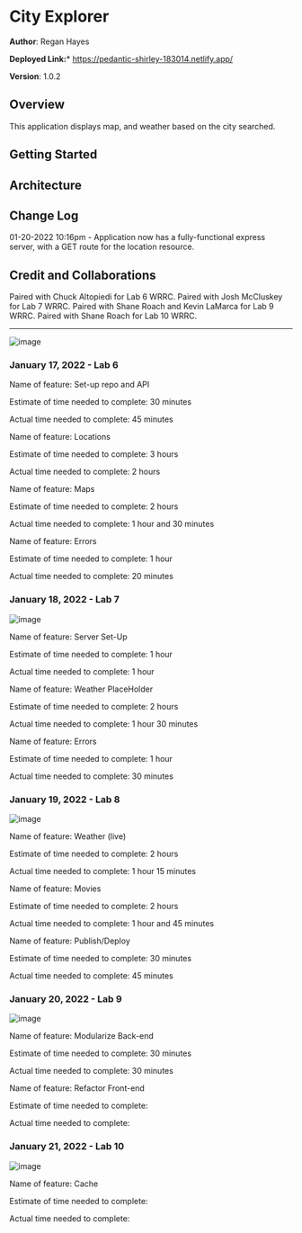 # City Explorer

**Author**: Regan Hayes

**Deployed Link:*** <https://pedantic-shirley-183014.netlify.app/>

**Version**: 1.0.2

## Overview

This application displays map, and weather based on the city searched.

## Getting Started
<!-- What are the steps that a user must take in order to build this app on their own machine and get it running? -->

## Architecture
<!-- Provide a detailed description of the application design. What technologies (languages, libraries, etc) you're using, and any other relevant design information. -->

## Change Log

01-20-2022 10:16pm - Application now has a fully-functional express server, with a GET route for the location resource.

## Credit and Collaborations

Paired with Chuck Altopiedi for Lab 6 WRRC.
Paired with Josh McCluskey for Lab 7 WRRC.
Paired with Shane Roach and Kevin LaMarca for Lab 9 WRRC.
Paired with Shane Roach for Lab 10 WRRC.

***

![image](./public/wrrc-1.png)

### January 17, 2022 - Lab 6

Name of feature: Set-up repo and API

Estimate of time needed to complete: 30 minutes

Actual time needed to complete: 45 minutes

Name of feature: Locations

Estimate of time needed to complete: 3 hours

Actual time needed to complete: 2 hours

Name of feature: Maps

Estimate of time needed to complete: 2 hours

Actual time needed to complete: 1 hour and 30 minutes

Name of feature: Errors

Estimate of time needed to complete: 1 hour

Actual time needed to complete: 20 minutes

### January 18, 2022 - Lab 7

![image](./public/wrrc-2.png)

Name of feature: Server Set-Up

Estimate of time needed to complete: 1 hour

Actual time needed to complete: 1 hour

Name of feature: Weather PlaceHolder

Estimate of time needed to complete: 2 hours

Actual time needed to complete: 1 hour 30 minutes

Name of feature: Errors

Estimate of time needed to complete: 1 hour

Actual time needed to complete: 30 minutes

### January 19, 2022 - Lab 8

![image](./public/wrrc-3.png)

Name of feature: Weather (live)

Estimate of time needed to complete: 2 hours

Actual time needed to complete: 1 hour 15 minutes

Name of feature: Movies

Estimate of time needed to complete: 2 hours

Actual time needed to complete: 1 hour and 45 minutes

Name of feature: Publish/Deploy

Estimate of time needed to complete: 30 minutes

Actual time needed to complete: 45 minutes

### January 20, 2022 - Lab 9

![image](./public/wrrc-4.png)

Name of feature: Modularize Back-end

Estimate of time needed to complete: 30 minutes

Actual time needed to complete: 30 minutes

Name of feature: Refactor Front-end

Estimate of time needed to complete:

Actual time needed to complete:

### January 21, 2022 - Lab 10

![image](./public/wrrc-5.png)

Name of feature: Cache

Estimate of time needed to complete:

Actual time needed to complete:
